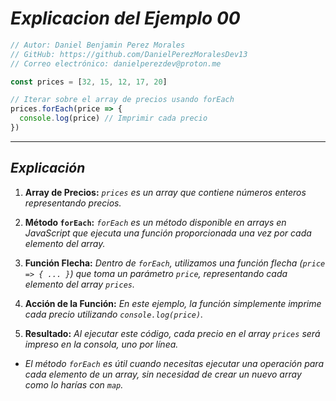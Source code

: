 <!-- Autor: Daniel Benjamin Perez Morales -->
<!-- GitHub: https://github.com/DanielPerezMoralesDev13 -->
<!-- Correo electrónico: danielperezdev@proton.me -->

# ***Explicacion del Ejemplo 00***

```javascript
// Autor: Daniel Benjamin Perez Morales
// GitHub: https://github.com/DanielPerezMoralesDev13
// Correo electrónico: danielperezdev@proton.me

const prices = [32, 15, 12, 17, 20]

// Iterar sobre el array de precios usando forEach
prices.forEach(price => {
  console.log(price) // Imprimir cada precio
})
```

---

## ***Explicación***

1. **Array de Precios:** *`prices` es un array que contiene números enteros representando precios.*

2. **Método `forEach`:** *`forEach` es un método disponible en arrays en JavaScript que ejecuta una función proporcionada una vez por cada elemento del array.*

3. **Función Flecha:** *Dentro de `forEach`, utilizamos una función flecha (`price => { ... }`) que toma un parámetro `price`, representando cada elemento del array `prices`.*

4. **Acción de la Función:** *En este ejemplo, la función simplemente imprime cada precio utilizando `console.log(price)`.*

5. **Resultado:** *Al ejecutar este código, cada precio en el array `prices` será impreso en la consola, uno por línea.*

- *El método `forEach` es útil cuando necesitas ejecutar una operación para cada elemento de un array, sin necesidad de crear un nuevo array como lo harías con `map`.*
